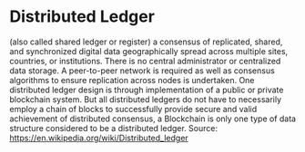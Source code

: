 # Distributed Ledger

(also called shared ledger or register) a consensus of replicated, shared,
and synchronized digital data geographically spread across multiple sites,
countries, or institutions. There is no central administrator or centralized
data storage. A peer-to-peer network is required as well as consensus
algorithms to ensure replication across nodes is undertaken. One distributed
ledger design is through implementation of a public or private blockchain
system. But all distributed ledgers do not have to necessarily employ a chain
of blocks to successfully provide secure and valid achievement of distributed
consensus, a Blockchain is only one type of data structure considered to be
a distributed ledger.
Source: https://en.wikipedia.org/wiki/Distributed_ledger

